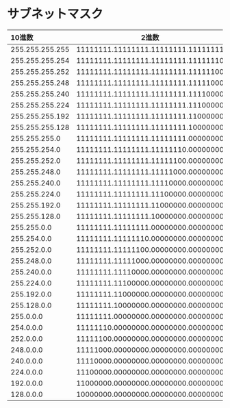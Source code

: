 # サブネットマスク

|10進数|2進数|CIDR|IPアドレス数|
|:---|:---:|:---|:---|
|255.255.255.255|11111111.11111111.11111111.11111111|/32|1|
|255.255.255.254|11111111.11111111.11111111.11111110|/31|2|
|255.255.255.252|11111111.11111111.11111111.11111100|/30|4|
|255.255.255.248|11111111.11111111.11111111.11111000|/29|8|
|255.255.255.240|11111111.11111111.11111111.11110000|/28|16|
|255.255.255.224|11111111.11111111.11111111.11100000|/27|32|
|255.255.255.192|11111111.11111111.11111111.11000000|/26|64|
|255.255.255.128|11111111.11111111.11111111.10000000|/25|128|
|255.255.255.0|11111111.11111111.11111111.00000000|/24|256|
|255.255.254.0|11111111.11111111.11111110.00000000|/23|512|
|255.255.252.0|11111111.11111111.11111100.00000000|/22|1024|
|255.255.248.0|11111111.11111111.11111000.00000000|/21|2048|
|255.255.240.0|11111111.11111111.11110000.00000000|/20|4096|
|255.255.224.0|11111111.11111111.11100000.00000000|/19|8192|
|255.255.192.0|11111111.11111111.11000000.00000000|/18|16384|
|255.255.128.0|11111111.11111111.10000000.00000000|/17|32768|
|255.255.0.0|11111111.11111111.00000000.00000000|/16|65536|
|255.254.0.0|11111111.11111110.00000000.00000000|/15|131072|
|255.252.0.0|11111111.11111100.00000000.00000000|/14|262144|
|255.248.0.0|11111111.11111000.00000000.00000000|/13|524288|
|255.240.0.0|11111111.11110000.00000000.00000000|/12|1048576|
|255.224.0.0|11111111.11100000.00000000.00000000|/11|2097152|
|255.192.0.0|11111111.11000000.00000000.00000000|/10|4194304|
|255.128.0.0|11111111.10000000.00000000.00000000|/9|8388608|
|255.0.0.0|11111111.00000000.00000000.00000000|/8|16777216|
|254.0.0.0|11111110.00000000.00000000.00000000|/7|33554432|
|252.0.0.0|11111100.00000000.00000000.00000000|/6|67108864|
|248.0.0.0|11111000.00000000.00000000.00000000|/5|134217728|
|240.0.0.0|11110000.00000000.00000000.00000000|/4|268435456|
|224.0.0.0|11100000.00000000.00000000.00000000|/3|536870912|
|192.0.0.0|11000000.00000000.00000000.00000000|/2|1073741824|
|128.0.0.0|10000000.00000000.00000000.00000000|/1|2147483648|
